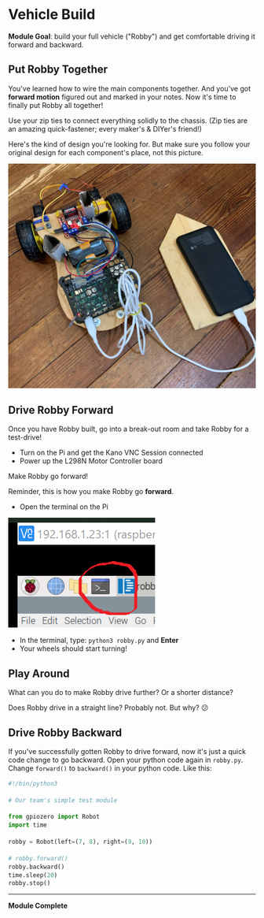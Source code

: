 # Vehicle Build

**Module Goal**: build your full vehicle ("Robby") and get comfortable driving it forward and backward.

## Put Robby Together

You've learned how to wire the main components together. And you've got **forward motion** figured out and marked in your notes. Now it's time to finally put Robby all together!

Use your zip ties to connect everything solidly to the chassis. (Zip ties are an amazing quick-fastener; every maker's & DIYer's friend!)

Here's the kind of design you're looking for. But make sure you follow your original design for each component's place, not this picture.

![Mr. Bowman's Robby picture](pics/vehicle_battery_on_floor.jpg)

## Drive Robby Forward

Once you have Robby built, go into a break-out room and take Robby for a test-drive!
* Turn on the Pi and get the Kano VNC Session connected
* Power up the L298N Motor Controller board

Make Robby go forward!

Reminder, this is how you make Robby go **forward**.
* Open the terminal on the Pi

![rpi_terminal](pics/rpi_terminal_menu_item.png)
* In the terminal, type: `python3 robby.py` and **Enter**
* Your wheels should start turning!

## Play Around

What can you do to make Robby drive further? Or a shorter distance?

Does Robby drive in a straight line? Probably not. But why? :confused:

## Drive Robby Backward

If you've successfully gotten Robby to drive forward, now it's just a quick code change to go backward. Open your python code again in `robby.py`. Change `forward()` to `backward()` in your python code. Like this:

```python
#!/bin/python3

# Our team's simple test module

from gpiozero import Robot
import time

robby = Robot(left=(7, 8), right=(9, 10))

# robby.forward()
robby.backward()
time.sleep(20)
robby.stop()
```

---

**Module Complete**
